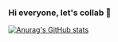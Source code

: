### Hi everyone, let's collab 👋
 [![Anurag's GitHub stats](https://github-readme-stats.vercel.app/api?username=Yoga-Syahputra)](https://github.com/Yoga-Syahputra/github-readme-stats)
<!--
**Yoga-Syahputra/Yoga-Syahputra** is a ✨ _special_ ✨ repository because its `README.md` (this file) appears on your GitHub profile.

Here are some ideas to get you started:

- 🔭 I’m currently working on ...
- 🌱 I’m currently learning ...
- 👯 I’m looking to collaborate on ...
- 🤔 I’m looking for help with ...
- 💬 Ask me about ...
- 📫 How to reach me: ...
- 😄 Pronouns: ...
- ⚡ Fun fact: ...
-->
